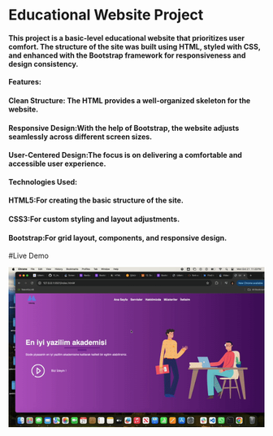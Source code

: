 # Educational Website Project


<h4>This project is a basic-level educational website that prioritizes user comfort. The structure of the site was built using HTML, styled with CSS, and enhanced with the Bootstrap framework for responsiveness and design consistency.</h4>

<b>Features:</b>


<h4><b>Clean Structure:</b> The HTML provides a well-organized skeleton for the website.</h4>

<h4><b>Responsive Design:</b>With the help of Bootstrap, the website adjusts seamlessly across different screen sizes.</h4>

<h4><b>User-Centered Design:</b>The focus is on delivering a comfortable and accessible user experience.</h4>

<b>Technologies Used:</b>


<h4><b>HTML5:</b>For creating the basic structure of the site.</h4>

<h4><b>CSS3:</b>For custom styling and layout adjustments.<h4>

<h4><b>Bootstrap:</b>For grid layout, components, and responsive design.</h4>

#Live Demo

![](edu.gif)
